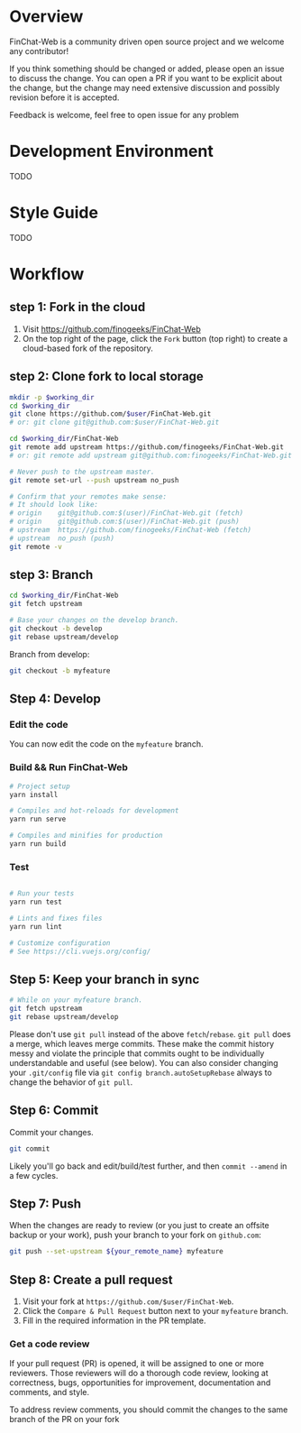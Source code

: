 # Overview

FinChat-Web is a community driven open source project and we welcome any contributor!

If you think something should be changed or added, please open an issue to discuss the change. You can open a PR if you want to be explicit about the change, but the change may need extensive discussion and possibly revision before it is accepted.

Feedback is welcome, feel free to open issue for any problem

# Development Environment

TODO

# Style Guide

TODO

# Workflow

## step 1: Fork in the cloud

1. Visit https://github.com/finogeeks/FinChat-Web
2. On the top right of the page, click the `Fork` button (top right) to create a cloud-based fork of the repository.

## step 2: Clone fork to local storage

```sh
mkdir -p $working_dir
cd $working_dir
git clone https://github.com/$user/FinChat-Web.git
# or: git clone git@github.com:$user/FinChat-Web.git

cd $working_dir/FinChat-Web
git remote add upstream https://github.com/finogeeks/FinChat-Web.git
# or: git remote add upstream git@github.com:finogeeks/FinChat-Web.git

# Never push to the upstream master.
git remote set-url --push upstream no_push

# Confirm that your remotes make sense:
# It should look like:
# origin    git@github.com:$(user)/FinChat-Web.git (fetch)
# origin    git@github.com:$(user)/FinChat-Web.git (push)
# upstream  https://github.com/finogeeks/FinChat-Web (fetch)
# upstream  no_push (push)
git remote -v
```

## step 3: Branch

```sh
cd $working_dir/FinChat-Web
git fetch upstream

# Base your changes on the develop branch.
git checkout -b develop
git rebase upstream/develop
```

Branch from develop:

```sh
git checkout -b myfeature
```

## Step 4: Develop
### Edit the code

You can now edit the code on the `myfeature` branch.

### Build && Run FinChat-Web
```sh
# Project setup
yarn install

# Compiles and hot-reloads for development
yarn run serve

# Compiles and minifies for production
yarn run build
```
### Test

```sh

# Run your tests
yarn run test

# Lints and fixes files
yarn run lint

# Customize configuration
# See https://cli.vuejs.org/config/
```

## Step 5: Keep your branch in sync

```sh
# While on your myfeature branch.
git fetch upstream
git rebase upstream/develop
```

Please don't use `git pull` instead of the above `fetch`/`rebase`. `git pull`
does a merge, which leaves merge commits. These make the commit history messy
and violate the principle that commits ought to be individually understandable
and useful (see below). You can also consider changing your `.git/config` file
via `git config branch.autoSetupRebase` always to change the behavior of `git pull`.

## Step 6: Commit

Commit your changes.

```sh
git commit
```

Likely you'll go back and edit/build/test further, and then `commit --amend` in a
few cycles.

## Step 7: Push

When the changes are ready to review (or you just to create an offsite backup
or your work), push your branch to your fork on `github.com`:

```sh
git push --set-upstream ${your_remote_name} myfeature
```

## Step 8: Create a pull request

1. Visit your fork at `https://github.com/$user/FinChat-Web`.
2. Click the `Compare & Pull Request` button next to your `myfeature` branch.
3. Fill in the required information in the PR template.

### Get a code review

If your pull request (PR) is opened, it will be assigned to one or more
reviewers. Those reviewers will do a thorough code review, looking at
correctness, bugs, opportunities for improvement, documentation and comments,
and style.

To address review comments, you should commit the changes to the same branch of
the PR on your fork
